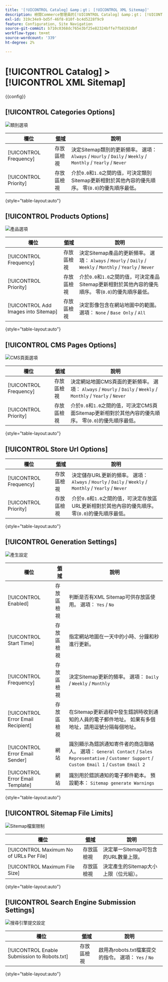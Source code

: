```yaml
---
title: '[!UICONTROL Catalog] &amp；gt； [!UICONTROL XML Sitemap]'
description: 檢閱Commerce管理員的[!UICONTROL Catalog] &amp；gt； [!UICONTROL XML Sitemap]頁面上的組態設定。
exl-id: 319c34e9-bd5f-46f8-810f-bc4d5228f9c9
feature: Configuration, Site Navigation
source-git-commit: b710c0368dc765e3bf25e82324bffe7fb8192dbf
workflow-type: tm+mt
source-wordcount: '339'
ht-degree: 2%

---
```


# [!UICONTROL Catalog] > [!UICONTROL XML Sitemap]

{{config}}

## [!UICONTROL Categories Options]

![類別選項](./assets/xml-sitemap-categories-options.png)<!-- zoom -->

<!-- [Categories Options](https://docs.magento.com/user-guide/marketing/sitemap-xml-configure.html) -->

| 欄位 | [領域](../../getting-started/websites-stores-views.md#scope-settings) | 說明 |
|--- |--- |--- |
| [!UICONTROL Frequency] | 存放區檢視 | 決定Sitemap類別的更新頻率。 選項： `Always` / `Hourly` / `Daily` / `Weekly` / `Monthly` / `Yearly` / `Never` |
| [!UICONTROL Priority] | 存放區檢視 | 介於`0.0`和`1.0`之間的值，可決定類別Sitemap更新相對於其他內容的優先順序。 零(`0.0`)的優先順序最低。 |

{style="table-layout:auto"}

## [!UICONTROL Products Options]

![產品選項](./assets/xml-sitemap-products-options.png)<!-- zoom -->

<!-- [Products Options](https://docs.magento.com/user-guide/marketing/sitemap-xml-configure.html) -->

| 欄位 | [領域](../../getting-started/websites-stores-views.md#scope-settings) | 說明 |
|--- |--- |--- |
| [!UICONTROL Frequency] | 存放區檢視 | 決定Sitemap產品的更新頻率。 選項： `Always` / `Hourly` / `Daily` / `Weekly` / `Monthly` / `Yearly` / `Never` |
| [!UICONTROL Priority] | 存放區檢視 | 介於`0.0`和`1.0`之間的值，可決定產品Sitemap更新相對於其他內容的優先順序。 零(`0.0`)的優先順序最低。 |
| [!UICONTROL Add Images into Sitemap] | 存放區檢視 | 決定影像包含在網站地圖中的範圍。 選項： `None` / `Base Only` / `All` |

{style="table-layout:auto"}

## [!UICONTROL CMS Pages Options]

![CMS頁面選項](./assets/xml-sitemap-cms-pages-options.png)<!-- zoom -->

<!-- [CMS Pages Options](https://docs.magento.com/user-guide/marketing/sitemap-xml-configure.html) -->

| 欄位 | [領域](../../getting-started/websites-stores-views.md#scope-settings) | 說明 |
|--- |--- |--- |
| [!UICONTROL Frequency] | 存放區檢視 | 決定網站地圖CMS頁面的更新頻率。 選項： `Always` / `Hourly` / `Daily` / `Weekly` / `Monthly` / `Yearly` / `Never` |
| [!UICONTROL Priority] | 存放區檢視 | 介於`0.0`和`1.0`之間的值，可決定CMS頁面Sitemap更新相對於其他內容的優先順序。 零(`0.0`)的優先順序最低。 |

{style="table-layout:auto"}

## [!UICONTROL Store Url Options]

| 欄位 | [領域](../../getting-started/websites-stores-views.md#scope-settings) | 說明 |
|--- |--- |--- |
| [!UICONTROL Frequency] | 存放區檢視 | 決定儲存URL更新的頻率。 選項： `Always` / `Hourly` / `Daily` / `Weekly` / `Monthly` / `Yearly` / `Never` |
| [!UICONTROL Priority] | 存放區檢視 | 介於`0.0`和`1.0`之間的值，可決定存放區URL更新相對於其他內容的優先順序。 零(`0.0`)的優先順序最低。 |

{style="table-layout:auto"}

## [!UICONTROL Generation Settings]

![產生設定](./assets/xml-sitemap-generation-settings.png)<!-- zoom -->

<!-- [Generation Settings](https://docs.magento.com/user-guide/marketing/sitemap-xml-configure.html) -->

| 欄位 | [領域](../../getting-started/websites-stores-views.md#scope-settings) | 說明 |
|--- |--- |--- |
| [!UICONTROL Enabled] | 存放區檢視 | 判斷是否有XML Sitemap可供存放區使用。 選項： `Yes` / `No` |
| [!UICONTROL Start Time] | 存放區檢視 | 指定網站地圖在一天中的小時、分鐘和秒進行更新。 |
| [!UICONTROL Frequency] | 存放區檢視 | 決定Sitemap更新的頻率。 選項： `Daily` / `Weekly` / `Monthly` |
| [!UICONTROL Error Email Recipient] | 存放區檢視 | 在Sitemap更新過程中發生錯誤時收到通知的人員的電子郵件地址。 如果有多個地址，請用逗號分隔每個地址。 |
| [!UICONTROL Error Email Sender] | 網站 | 識別顯示為錯誤通知寄件者的商店聯絡人。 選項： `General Contact` / `Sales Representative` / `Customer Support` / `Custom Email 1` / `Custom Email 2` |
| [!UICONTROL Error Email Template] | 網站 | 識別用於錯誤通知的電子郵件範本。 預設範本： `Sitemap generate Warnings` |

{style="table-layout:auto"}

## [!UICONTROL Sitemap File Limits]

![Sitemap檔案限制](./assets/xml-sitemap-sitemap-file-limits.png)<!-- zoom -->

<!-- [Sitemap File Limits](https://docs.magento.com/user-guide/marketing/sitemap-xml-configure.html) -->

| 欄位 | [領域](../../getting-started/websites-stores-views.md#scope-settings) | 說明 |
|--- |--- |--- |
| [!UICONTROL Maximum No of URLs Per File] | 存放區檢視 | 決定單一Sitemap可包含的URL數量上限。 |
| [!UICONTROL Maximum File Size] | 存放區檢視 | 決定產生的Sitemap大小上限（位元組）。 |

{style="table-layout:auto"}

## [!UICONTROL Search Engine Submission Settings]

![搜尋引擎提交設定](./assets/xml-sitemap-search-engine-submission-settings.png)<!-- zoom -->

<!-- [Search Engine Submission Settings](https://docs.magento.com/user-guide/marketing/sitemap-xml-configure.html) -->

| 欄位 | [領域](../../getting-started/websites-stores-views.md#scope-settings) | 說明 |
|--- |--- |--- |
| [!UICONTROL Enable Submission to Robots.txt] | 存放區檢視 | 啟用為robots.txt檔案提交的指令。 選項： `Yes` / `No` |

{style="table-layout:auto"}
